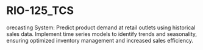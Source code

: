 # RIO-125_TCS
orecasting System: Predict product demand at retail outlets using historical sales data. Implement time series models to identify trends and seasonality, ensuring optimized inventory management and increased sales efficiency.
